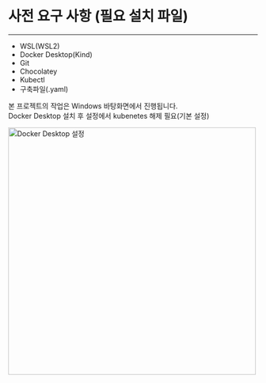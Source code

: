 # 사전 요구 사항 (필요 설치 파일)
---
- WSL(WSL2)
- Docker Desktop(Kind)
- Git
- Chocolatey
- Kubectl
- 구축파일(.yaml)

본 프로젝트의 작업은 Windows 바탕화면에서 진행됩니다.<br>
Docker Desktop 설치 후 설정에서 kubenetes 해제 필요(기본 설정)

<img src="/DevSecOps.Full-Project/img/2-1.png" alt="Docker Desktop 설정" width="500">